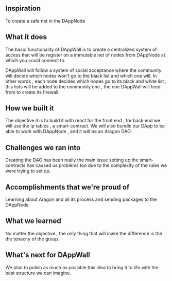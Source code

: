
## Inspiration

To create a safe net in the DAppNode

## What it does

The basic functionality of DAppWall is to create a centralized system of access that will be register on a immutable net of nodes from DAppNode at which you could connect to. 

DAppWall will follow a system of social acceptance where the community will decide which nodes won't go to the black list and which one will. In other words , each node decides which nodes go to its black and white list , this lists will be added to the community one , the one DAppWall will feed from to create its firewall.

## How we built it

The objective it is to build it with react for the front end , for back end we will use the ip tables , a smart-contract.
We will also bundle our DApp to be able to work with DAppNode , and it will be an Aragon DAO.

## Challenges we ran into

Creating the DAO has been really the main issue setting up the smart-contracts has caused us problems too due to the complexity of the rules we were trying to set up.

## Accomplishments that we're proud of

Learning about Aragon and all its process and sending packages to the DAppNode. 

## What we learned

No matter the objective , the only thing that will make the difference is the the tenacity of the group.

## What's next for DAppWall

We plan to polish as much as possible this idea to bring it to life with the best structure we can imagine.